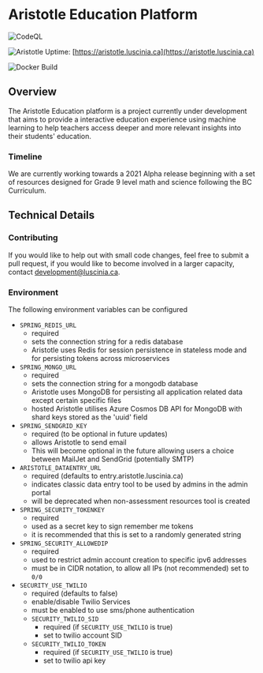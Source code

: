 # Aristotle Education Platform
![CodeQL](https://github.com/luscinia-enterprises/aristotle/workflows/CodeQL/badge.svg)

![Aristotle Uptime](https://img.shields.io/uptimerobot/ratio/m780026806-56b4aef568b9f266dd4439dd?style=plastic): [https://aristotle.luscinia.ca](https://aristotle.luscinia.ca)

![Docker Build](https://img.shields.io/docker/cloud/build/lusciniaservices/aristotleapp?style=plastic)

## Overview

The Aristotle Education platform is a project currently under development that aims to provide a interactive education experience using machine learning to help teachers access deeper and more relevant insights into their students' education.

### Timeline

We are currently working towards a 2021 Alpha release beginning with a set of resources designed for Grade 9 level math and science following the BC Curriculum.

## Technical Details

### Contributing

If you would like to help out with small code changes, feel free to submit a pull request, if you would like to become involved in a larger capacity, contact [development@luscinia.ca](mailto:development@luscinia.ca).

### Environment

The following environment variables can be configured

- `SPRING_REDIS_URL`
  - required
  - sets the connection string for a redis database
  - Aristotle uses Redis for session persistence in stateless mode and for persisting tokens across microservices
- `SPRING_MONGO_URL`
  - required
  - sets the connection string for a mongodb database
  - Aristotle uses MongoDB for persisting all application related data except certain specific files
  - hosted Aristotle utilises Azure Cosmos DB API for MongoDB with shard keys stored as the 'uuid' field
- `SPRING_SENDGRID_KEY`
  - required (to be optional in future updates)
  - allows Aristotle to send email
  - This will become optional in the future allowing users a choice between MailJet and SendGrid (potentially SMTP)
- `ARISTOTLE_DATAENTRY_URL`
  - required (defaults to entry.aristotle.luscinia.ca)
  - indicates classic data entry tool to be used by admins in the admin portal
  - will be deprecated when non-assessment resources tool is created
- `SPRING_SECURITY_TOKENKEY`
  - required
  - used as a secret key to sign remember me tokens
  - it is recommended that this is set to a randomly generated string
- `SPRING_SECURITY_ALLOWEDIP`
  - required
  - used to restrict admin account creation to specific ipv6 addresses
  - must be in CIDR notation, to allow all IPs (not recommended) set to `0/0`
- `SECURITY_USE_TWILIO`
  - required (defaults to false)
  - enable/disable Twilio Services
  - must be enabled to use sms/phone authentication
  - `SECURITY_TWILIO_SID`
    - required (if `SECURITY_USE_TWILIO` is true)
    - set to twilio account SID
  - `SECURITY_TWILIO_TOKEN`
    - required (if `SECURITY_USE_TWILIO` is true)
    - set to twilio api key
